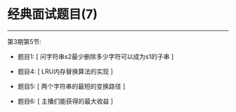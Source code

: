# 经典面试题目(7)

---

第3期第5节:
- 题目1: [ 问字符串s2最少删除多少字符可以成为s1的子串 ]

- 题目4: [ LRU内存替换算法的实现 ]
- 题目5: [ 两个字符串的最短的变换路径 ]


- 题目6: [ 主播们能获得的最大收益 ]